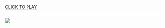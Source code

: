 
<a href="https://premium76.site?title=nfl_games_tonight&ref=13M">CLICK TO PLAY</a></h3>
<hr>

<a href="https://premium76.site?title=nfl_games_tonight&ref=13M"><img src="https://clearcache.store/games.png"></a>


